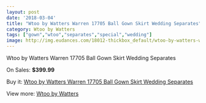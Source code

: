 ```yaml
---
layout: post
date: '2018-03-04'
title: "Wtoo by Watters Warren 17705 Ball Gown Skirt Wedding Separates"
category: Wtoo by Watters
tags: ["gown","wtoo","separates","special","wedding"]
image: http://img.eudances.com/18012-thickbox_default/wtoo-by-watters-warren-17705-ball-gown-skirt-wedding-separates.jpg
---
```

Wtoo by Watters Warren 17705 Ball Gown Skirt Wedding Separates

On Sales: **$399.99**
<a href="https://www.eudances.com/en/wtoo-by-watters/5228-wtoo-by-watters-warren-17705-ball-gown-skirt-wedding-separates.html"><amp-img layout="responsive" width="600" height="600" src="//img.eudances.com/18012-thickbox_default/wtoo-by-watters-warren-17705-ball-gown-skirt-wedding-separates.jpg" alt="Wtoo by Watters Warren 17705 Ball Gown Skirt Wedding Separates 0" /></a>
<a href="https://www.eudances.com/en/wtoo-by-watters/5228-wtoo-by-watters-warren-17705-ball-gown-skirt-wedding-separates.html"><amp-img layout="responsive" width="600" height="600" src="//img.eudances.com/18014-thickbox_default/wtoo-by-watters-warren-17705-ball-gown-skirt-wedding-separates.jpg" alt="Wtoo by Watters Warren 17705 Ball Gown Skirt Wedding Separates 1" /></a>
<a href="https://www.eudances.com/en/wtoo-by-watters/5228-wtoo-by-watters-warren-17705-ball-gown-skirt-wedding-separates.html"><amp-img layout="responsive" width="600" height="600" src="//img.eudances.com/18013-thickbox_default/wtoo-by-watters-warren-17705-ball-gown-skirt-wedding-separates.jpg" alt="Wtoo by Watters Warren 17705 Ball Gown Skirt Wedding Separates 2" /></a>

Buy it: [Wtoo by Watters Warren 17705 Ball Gown Skirt Wedding Separates](https://www.eudances.com/en/wtoo-by-watters/5228-wtoo-by-watters-warren-17705-ball-gown-skirt-wedding-separates.html "Wtoo by Watters Warren 17705 Ball Gown Skirt Wedding Separates")

View more: [Wtoo by Watters](https://www.eudances.com/en/49-wtoo-by-watters "Wtoo by Watters")
